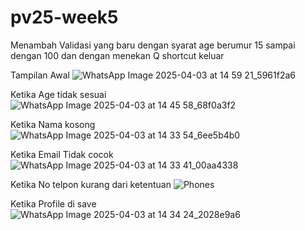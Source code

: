 # pv25-week5

Menambah Validasi yang baru dengan syarat age berumur 15 sampai dengan 100 dan dengan menekan Q shortcut keluar


Tampilan Awal
![WhatsApp Image 2025-04-03 at 14 59 21_5961f2a6](https://github.com/user-attachments/assets/bc5b1ffc-b389-4764-ae1e-8bffd424afd6)

Ketika Age tidak sesuai
![WhatsApp Image 2025-04-03 at 14 45 58_68f0a3f2](https://github.com/user-attachments/assets/821676f0-37f1-494a-a791-72bba525dddb)

Ketika Nama kosong
![WhatsApp Image 2025-04-03 at 14 33 54_6ee5b4b0](https://github.com/user-attachments/assets/08d6c04f-39ee-4c6c-892a-b0cce37cc420)

Ketika Email Tidak cocok
![WhatsApp Image 2025-04-03 at 14 33 41_00aa4338](https://github.com/user-attachments/assets/6f8879ce-fa82-40d1-bc64-2f7ab2656554)

Ketika No telpon kurang dari ketentuan
![Phones](https://github.com/user-attachments/assets/b1c447e7-7c69-4d56-8efd-2dcd4828d62d)

Ketika Profile di save
![WhatsApp Image 2025-04-03 at 14 34 24_2028e9a6](https://github.com/user-attachments/assets/56843ce4-b1db-4902-84ea-9e17ba56ec66)

